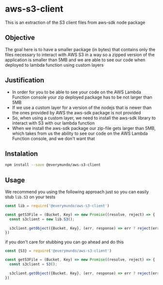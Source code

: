 # aws-s3-client
This is an extraction of the S3 client files from aws-sdk node package

## Objective
The goal here is to have a smaller package (in bytes) that contains only the files necessary to interact with AWS S3 in a way
so a zipped version of the application is smaller than 5MB and we are able to see our code when deployed to lambda function
using custom layers

## Justification
* In order for you to be able to see your code on the AWS Lambda Function console your zip deployed package has to be not larger than 5MB
* If we use a custom layer for a version of the nodejs that is newer than the ones provided by AWS the aws-sdk
package is not provided
* So, when using a custom layer, we need to install the aws-sdk library to interact with S3 with our lambda function
* When we install the aws-sdk package our zip-file gets larger than 5MB, which takes from us the ability to see our code
on the AWS Lambda Function console, and we don't want that

## Instalation
```sh
npm install --save @everymundo/aws-s3-client
```

## Usage
We recommend you using the following approach just so you can easily stub ```lib.S3``` on your tests
```js
const lib = require('@everymundo/aws-s3-client')

const getS3File = (Bucket, Key) => new Promise((resolve, reject) => {
  const s3client = new lib.S3();
  
  s3client.getObject({Bucket, Key}, (err, response) => err ? reject(err) : resolve(response));
})
```

if you don't care for stubbing you can go ahead and do this
```js
const {S3} = require('@everymundo/aws-s3-client')

const getS3File = (Bucket, Key) => new Promise((resolve, reject) => {
  const s3client = S3();
  
  s3client.getObject({Bucket, Key}, (err, response) => err ? reject(err) : resolve(response));
})
```
